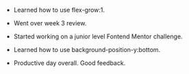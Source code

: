 - Learned how to use flex-grow:1.

- Went over week 3 review.

- Started working on a junior level Fontend Mentor challenge.

- Learned how to use background-position-y:bottom.

- Productive day overall.  Good feedback.
